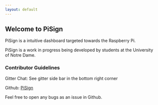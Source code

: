 ```yaml
---
layout: default
---
```



## Welcome to PiSign

PiSign is a intuitive dashboard targeted towards the Raspberry Pi.

PiSign is a work in progress being developed by students at the University of Notre Dame.

### Contributor Guidelines

Gitter Chat: See gitter side bar in the bottom right corner

Github: [PiSign](https://github.com/pisign)

Feel free to open any bugs as an issue in Github.
